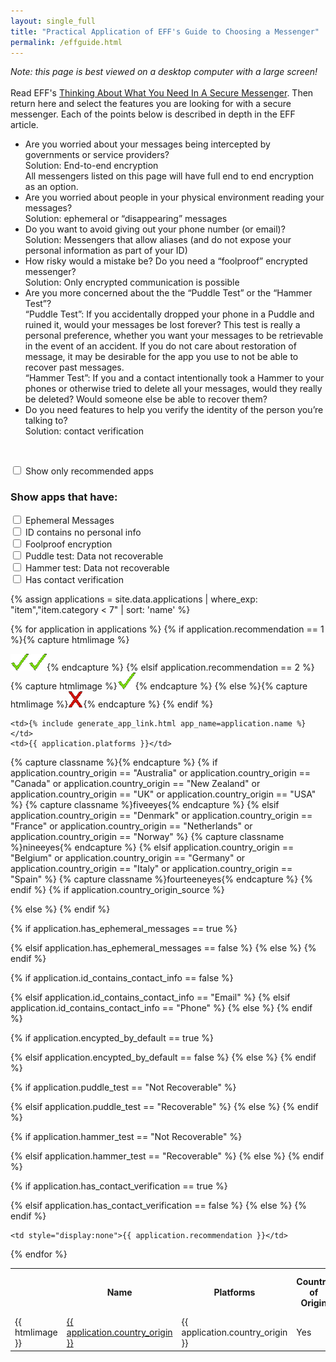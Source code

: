 ```yaml
---
layout: single_full
title: "Practical Application of EFF's Guide to Choosing a Messenger"
permalink: /effguide.html
---
```


<script>
function setFilters() {
  // Declare variables 
  var input, filterRec, filterEph, filterID, filterFoolproof, filterPuddle, filterHammer, filterVer, table, tr, td, i;
  input = document.getElementById("onlyRec");
  filterRec = input.checked;
  input = document.getElementById("ephemCB");
  filterEph = input.checked;
  input = document.getElementById("idCB");
  filterID = input.checked;
  input = document.getElementById("foolproofCB");
  filterFoolproof = input.checked;
  input = document.getElementById("puddleCB");
  filterPuddle = input.checked;
  input = document.getElementById("hammerCB");
  filterHammer = input.checked;
  input = document.getElementById("verifyCB");
  filterVer = input.checked;
  table = document.getElementById("myTable");
  tr = table.getElementsByTagName("tr");

  // Loop through all table rows, and hide those who don't match the search query
  for (i = 0; i < tr.length; i++) {
    td = tr[i].getElementsByTagName("td")[10];
    if (td) {
      if (filterRec && td.innerHTML > 2) {
        tr[i].style.display = "none";
      } else if (filterEph && tr[i].getElementsByTagName("td")[4].innerHTML != "Yes"){
        tr[i].style.display = "none";
      } else if (filterID && tr[i].getElementsByTagName("td")[5].innerHTML != "No"){
        tr[i].style.display = "none";
      } else if (filterFoolproof && tr[i].getElementsByTagName("td")[6].innerHTML != "Yes"){
        tr[i].style.display = "none";
      } else if (filterPuddle && tr[i].getElementsByTagName("td")[7].innerHTML != "Data not recoverable"){
        tr[i].style.display = "none";
      } else if (filterHammer && tr[i].getElementsByTagName("td")[8].innerHTML != "Data not recoverable"){
        tr[i].style.display = "none";
      } else if (filterVer && tr[i].getElementsByTagName("td")[9].innerHTML != "Yes"){
        tr[i].style.display = "none";
      } else {
        tr[i].style.display = "";
      }
    }
  }
}
</script>

<em>Note: this page is best viewed on a desktop computer with a large screen!</em><br>
<br>
Read EFF's <a href="https://www.eff.org/deeplinks/2018/03/thinking-about-what-you-need-secure-messenger">Thinking About What You Need In A Secure Messenger</a>.  Then return here and select the features you are looking for with a secure messenger.  Each of the points below is described in depth in the EFF article.
<br>
<ul>
  <li>Are you worried about your messages being intercepted by governments or service providers?<br>
    Solution: End-to-end encryption<br>
    All messengers listed on this page will have full end to end encryption as an option.<br>
  </li>
  <li>Are you worried about people in your physical environment reading your messages?<br>
  Solution: ephemeral or “disappearing” messages<br>
  </li>
  <li>Do you want to avoid giving out your phone number (or email)?<br>
  Solution: Messengers that allow aliases (and do not expose your personal information as part of your ID)<br>
  </li>
  <li>How risky would a mistake be? Do you need a “foolproof” encrypted messenger?<br>
  Solution: Only encrypted communication is possible<br>
  </li>
  <li>Are you more concerned about the the “Puddle Test” or the “Hammer Test”?<br>
  “Puddle Test”: If you accidentally dropped your phone in a Puddle and ruined it, would your messages be lost forever? This test is really a personal preference, whether you want your messages to be retrievable in the event of an accident.  If you do not care about restoration of message, it may be desirable for the app you use to not be able to recover past messages.<br>
  “Hammer Test”: If you and a contact intentionally took a Hammer to your phones or otherwise tried to delete all your messages, would they really be deleted? Would someone else be able to recover them?<br>
  </li>
  <li>Do you need features to help you verify the identity of the person you’re talking to?<br>
  Solution: contact verification<br>
  </li>
</ul>
<br>

<input type="checkbox" id="onlyRec" onchange="setFilters()" name="onlyRec" value="false">&nbsp;Show only recommended apps<br>

<h3>Show apps that have:</h3>

<input type="checkbox" id="ephemCB" onchange="setFilters()" name="ephemCB" value="false">&nbsp;Ephemeral Messages<br>
<input type="checkbox" id="idCB" onchange="setFilters()" name="idCB" value="false">&nbsp;ID contains no personal info<br>
<input type="checkbox" id="foolproofCB" onchange="setFilters()" name="foolproofCB" value="false">&nbsp;Foolproof encryption<br>
<input type="checkbox" id="puddleCB" onchange="setFilters()" name="puddleCB" value="false">&nbsp;Puddle test: Data not recoverable<br>
<input type="checkbox" id="hammerCB" onchange="setFilters()" name="hammerCB" value="false">&nbsp;Hammer test: Data not recoverable<br>
<input type="checkbox" id="verifyCB" onchange="setFilters()" name="verifyCB" value="false">&nbsp;Has contact verification<br>

{% assign applications = site.data.applications | where_exp: "item","item.category < 7" | sort: 'name' %}
<table id="myTable">
<th>&nbsp;&nbsp;&nbsp;</th>
<th>Name</th>
<th>Platforms</th>
<th width="11%">Country of Origin</th>
<th width="11%">Ephemeral Messages</th>
<th width="11%">ID contains personal info</th>
<th width="11%">Foolproof (All Messages Encrypted)</th>
<th width="11%">Puddle Test</th>
<th width="11%">Hammer Test</th>
<th width="11%">Has Contact Verification</th>
<th style="display:none">Recomendation</th>

{% for application in applications %}
{% if application.recommendation == 1 %}{% capture htmlimage %}<div style="display:none;">recommended</div><img  src="images/checkmark.gif"><img src="images/checkmark.gif">{% endcapture %}
{% elsif application.recommendation == 2 %}{% capture htmlimage %}<div style="display:none;">recommended</div><img src="images/checkmark.gif">{% endcapture %}
{% else %}{% capture htmlimage %}<img src="images/x.gif">{% endcapture %}
{% endif %}

<tr>
  <td>{{ htmlimage }}</td>

	<td>{% include generate_app_link.html app_name=application.name %}</td>
	<td>{{ application.platforms }}</td>

{% capture classname %}{% endcapture %}
{% if application.country_origin == "Australia"
	or application.country_origin == "Canada"
	or application.country_origin == "New Zealand"
	or application.country_origin == "UK"
	or application.country_origin == "USA" %}
	{% capture classname %}fiveeyes{% endcapture %}
{% elsif application.country_origin == "Denmark"
	or application.country_origin == "France"
	or application.country_origin == "Netherlands"
	or application.country_origin == "Norway" %}
	{% capture classname %}nineeyes{% endcapture %}
{% elsif application.country_origin == "Belgium"
	or application.country_origin == "Germany"
	or application.country_origin == "Italy"
	or application.country_origin == "Spain" %}
	{% capture classname %}fourteeneyes{% endcapture %}
{% endif %}
{% if application.country_origin_source %}
  <td class="{{ classname }}"><a href="{{ application.country_origin_source }}">{{ application.country_origin }}</a></td>
{% else %}
	<td class="{{ classname }}">{{ application.country_origin }}</td>
{% endif %}

{% if application.has_ephemeral_messages == true %}
	<td class="green">Yes</td>
{% elsif application.has_ephemeral_messages == false %}
	<td class="red">No</td>
{% else %}
	<td>{{ application.has_ephemeral_messages }}</td>
{% endif %}

{% if application.id_contains_contact_info == false %}
	<td class="green">No</td>
{% elsif application.id_contains_contact_info == "Email" %}
	<td class="red">Email</td>
{% elsif application.id_contains_contact_info == "Phone" %}
	<td class="red">Phone</td>
{% else %}
	<td>{{ application.id_contains_contact_info }}</td>
{% endif %}

{% if application.encypted_by_default == true %}
	<td class="green">Yes</td>
{% elsif application.encypted_by_default == false %}
	<td class="red">No</td>
{% else %}
	<td>{{ application.encypted_by_default }}</td>
{% endif %}

{% if application.puddle_test == "Not Recoverable" %}
	<td class="green">Data not recoverable</td>
{% elsif application.puddle_test == "Recoverable" %}
	<td class="yellow">Data recoverable</td>
{% else %}
	<td>{{ application.puddle_test }}</td>
{% endif %}

{% if application.hammer_test == "Not Recoverable" %}
	<td class="green">Data not recoverable</td>
{% elsif application.hammer_test == "Recoverable" %}
	<td class="red">Data recoverable</td>
{% else %}
	<td>{{ application.hammer_test }}</td>
{% endif %}

{% if application.has_contact_verification == true %}
	<td class="green">Yes</td>
{% elsif application.has_contact_verification == false %}
	<td class="red">No</td>
{% else %}
	<td>{{ application.has_contact_verification }}</td>
{% endif %}

	<td style="display:none">{{ application.recommendation }}</td>
</tr>
{% endfor %}

</table>
<!-- Page updated {{ page.date }}<br> -->
